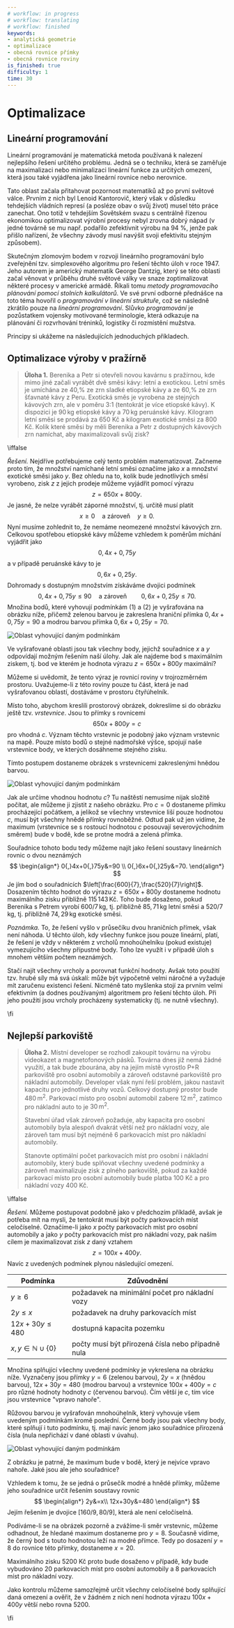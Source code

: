```yaml
---
# workflow: in progress
# workflow: translating
# workflow: finished
keywords:
- analytická geometrie
- optimalizace
- obecná rovnice přímky
- obecná rovnice roviny
is_finished: true
difficulty: 1
time: 30
---
```


# Optimalizace 

## Lineární programování

Lineární programování je matematická metoda používaná k nalezení 
nejlepšího řešení určitého problému. Jedná se o techniku, která se 
zaměřuje na maximalizaci nebo minimalizaci lineární funkce za určitých 
omezení, která jsou také vyjádřena jako lineární rovnice nebo nerovnice.

Tato oblast začala přitahovat pozornost matematiků až po první světové 
válce. Prvním z nich byl Lenoid Kantorovič, který však v důsledku 
tehdejších vládních represí (a posléze obav o svůj život) musel této práce
zanechat. Ono totiž v tehdejším Sovětském svazu s centrálně řízenou 
ekonomikou optimalizovat výrobní procesy nebyl zrovna dobrý nápad (v 
jedné továrně se mu např. podařilo zefektivnit výrobu na 94 %, jenže pak 
přišlo nařízení, že všechny závody musí navýšit svoji efektivitu stejným 
způsobem).

Skutečným zlomovým bodem v rozvoji lineárního programování bylo 
zveřejnění tzv. simplexového algoritmu pro řešení těchto úloh v roce 
1947. Jeho autorem je americký matematik George Dantzig, který se této 
oblasti začal věnovat v průběhu druhé světové války ve snaze 
zoptimalizovat některé procesy v americké armádě. Říkali tomu
*metody programovacího plánování pomocí stolních kalkulátorů*. Ve své 
první odborné přednášce na toto téma hovořil o *programování v lineární 
struktuře*, což se následně zkrátilo pouze na *lineární programování*.
Slůvko *programování* je pozůstatkem vojensky motivované terminologie, 
která odkazuje na plánování či rozvrhování tréninků, logistiky či 
rozmístění mužstva.

Principy si ukážeme na následujících jednoduchých příkladech.

## Optimalizace výroby v pražírně 

> **Úloha 1.**  Berenika a Petr si otevřeli novou kavárnu s pražírnou, kde 
> mimo jiné začali vyrábět dvě směsi kávy: letní a exotickou. Letní 
> směs je umíchána ze 40\,\% ze zrn sladké etiopské kávy a ze 60\,\% ze zrn 
> šťavnaté kávy z Peru. Exotická směs je vyrobena ze stejných kávových 
> zrn, ale v poměru 3:1 (tentokrát je více etiopské kávy). K dispozici je 
> $90\,\text{kg}$ etiopské kávy a $70\,\text{kg}$ peruánské kávy. Kilogram letní směsi se 
> prodává za 650 Kč a kilogram exotické směsi za 800 Kč. Kolik které 
> směsi by měli Berenika a Petr z dostupných kávových zrn namíchat, aby 
> maximalizovali svůj zisk?

\iffalse

*Řešení.* Nejdříve potřebujeme celý tento problém matematizovat. Začneme 
proto tím, že množství namíchané letní směsi označíme jako $x$ a množství 
exotické směsi jako $y$. Bez ohledu na to, kolik bude jednotlivých směsí 
vyrobeno, zisk $z$ z jejich prodeje můžeme vyjádřit pomocí výrazu
$$
z=650x+800y.
$$
Je jasné, že nelze vyrábět záporné množství, tj. určitě musí platit
$$
  x\geq0\quad \text{a zároveň}\quad y\geq0. \tag{1}
$$
Nyní musíme zohlednit to, že nemáme neomezené množství kávových zrn. Celkovou spotřebou etiopské kávy můžeme vzhledem k 
poměrům míchání vyjádřit jako
$$
  0{,}4x+0{,}75y 
$$
a v případě peruánské kávy to je
$$
  0{,}6x+0{,}25y.
$$
Dohromady s dostupným množstvím získáváme dvojici podmínek
$$
  0{,}4x+0{,}75y\leq90 \quad\text{a zároveň}\quad\quad 0{,}6x+0{,}25y\leq70. \tag{2}
$$
Množina bodů, které vyhovují podmínkám $(1)$ a $(2)$ je 
vyšrafována na obrázku níže, přičemž zelenou barvou je zakreslena 
hraniční přímka $0{,}4x+0{,}75y=90$ a modrou barvou přímka $0{,}6x+0{,}25y=70$.

![Oblast vyhovující daným podmínkám](00032_obr_1.svg)

Ve vyšrafované oblasti jsou tak všechny body, jejichž souřadnice $x$ 
a $y$ odpovídají možným řešením naší úlohy. Jak ale najdeme bod s 
maximálním ziskem, tj. bod ve kterém je hodnota výrazu $z=650x+800y$ maximální?

Můžeme si uvědomit, že tento výraz je rovnicí roviny v trojrozměrném prostoru. 
Uvažujeme-li z této roviny pouze tu část, která je nad vyšrafovanou oblastí, dostáváme v prostoru 
čtyřúhelník.

Místo toho, abychom kreslili prostorový obrázek, dokreslíme si do obrázku ještě tzv. *vrstevnice*. Jsou to přímky s rovnicemi
$$
650x+800y=c
$$
pro vhodná $c$. Význam těchto vrstevnic je podobný jako význam vrstevnic 
na mapě. Pouze místo bodů o stejné nadmořské výšce, spojují naše 
vrstevnice body, ve kterých dosáhneme stejného zisku.

Tímto postupem dostaneme obrázek s vrstevnicemi zakreslenými hnědou barvou.

![Oblast vyhovující daným podmínkám](00032_obr_2.svg)

Jak ale určíme vhodnou hodnotu $c$? Tu naštěstí nemusíme nijak složitě 
počítat, ale můžeme ji zjistit z našeho obrázku. Pro $c=0$ dostaneme 
přímku procházející počátkem, a jelikož se všechny vrstevnice liší pouze 
hodnotou $c$, musí být všechny hnědé přímky rovnoběžné. Odtud pak už jen 
vidíme, že maximum (vrstevnice se s rostoucí hodnotou $c$ posouvají 
severovýchodním směrem) bude v bodě, kde se protne modrá a 
zelená přímka. 

Souřadnice tohoto bodu tedy můžeme najít jako řešení soustavy lineárních rovnic o dvou neznámých
$$
\begin{align*}
0{,}4x+0{,}75y&=90 \\
0{,}6x+0{,}25y&=70.
\end{align*}
$$
Je jím bod o souřadnicích $\left[\frac{600}{7},\frac{520}{7}\right]$. 
Dosazením těchto hodnot do výrazu $z=650x+800y$ dostaneme hodnotu 
maximálního zisku přibližně $115\,143\,\text{Kč}$. Toho bude dosaženo, 
pokud Berenika s Petrem vyrobí $600/7\,\text{kg}$, tj. 
přibližně $85{,}71\,\text{kg}$ letní směsi a $520/7\,\text{kg}$, tj. 
přibližně $74{,}29\,\text{kg}$ exotické směsi. 

*Poznámka.* To, že řešení vyšlo v průsečíku dvou hraničních přímek, však 
není náhoda. U těchto úloh, kdy všechny funkce jsou pouze lineární, 
platí, že řešení je vždy v některém z vrcholů mnohoúhelníku (pokud 
existuje) vymezujícího všechny přípustné body. Toho lze využít i v 
případě úloh s mnohem větším počtem neznámých. 

Stačí najít všechny vrcholy a porovnat funkční hodnoty. Avšak toto 
použití tzv. hrubé síly má svá úskalí: může být výpočetně velmi 
náročné a vyžaduje mít zaručenu existenci řešení. Nicméně tato 
myšlenka stojí za prvním velmi efektivním (a dodnes používaným) 
algoritmem pro řešení těchto úloh. Při jeho použití jsou vrcholy 
procházeny systematicky (tj. ne nutně všechny).

\fi

## Nejlepší parkoviště

> **Úloha 2.** Místní developer se rozhodl zakoupit 
> továrnu na výrobu videokazet a magnetofonových pásků. 
> Továrna dnes již nemá žádné využití, a tak bude 
> zbourána, aby na jejím místě vyrostlo P+R parkoviště 
> pro osobní automobily a zároveň odstavné parkoviště 
> pro nákladní automobily. Developer však nyní řeší 
> problém, jakou nastavit kapacitu pro jednotlivé druhy 
> vozů. Celkový dostupný prostor bude $480\,\text{m}^2$. 
> Parkovací místo pro osobní automobil zabere $12\,\text{m}^2$, 
> zatímco pro nákladní auto to je $30\,\text{m}^2$. 
>
>Stavební úřad však zároveň požaduje, aby kapacita pro 
>osobní automobily byla alespoň dvakrát větší než pro 
>nákladní vozy, ale zároveň tam musí být nejméně 6 
>parkovacích míst pro nákladní automobily. 
>
>Stanovte optimální počet parkovacích míst pro osobní i 
>nákladní automobily, který bude splňovat všechny 
>uvedené podmínky a zároveň maximalizuje zisk z plného 
>parkoviště, pokud za každé parkovací místo pro osobní 
>automobily bude platba 100 Kč a pro nákladní vozy 400 Kč.

\iffalse

*Řešení.* Můžeme postupovat podobně jako v předchozím 
příkladě, avšak je potřeba mít na mysli, že tentokrát 
musí být počty parkovacích míst celočíselné. 
Označíme-li jako $x$ počty parkovacích míst pro osobní
automobily a jako $y$ počty parkovacích míst pro 
nákladní vozy, pak naším cílem je maximalizovat zisk 
$z$ daný vztahem 
$$
z=100x+400y.
$$
Navíc z uvedených podmínek plynou následující omezení.

| Podmínka  | Zdůvodnění | 
| ------------- | ------------- | 
| $y\geq 6$  | požadavek na minimální počet pro nákladní vozy  | 
| $2y\leq x$  | požadavek na druhy parkovacích míst  | 
| $12x+30y\leq480$ | dostupná kapacita pozemku  | 
| $x,y\in\mathbb{N}\cup\{0\}$  | počty musí být přirozená čísla nebo případně nula | 

Množina splňující všechny uvedené podmínky je 
vykreslena na obrázku níže. Vyznačeny jsou přímky 
$y=6$ (zelenou barvou), $2y=x$ (hnědou barvou), $12x+30y=480$ 
(modrou barvou) a vrstevnice $100x+400y=c$ pro různé 
hodnoty hodnoty $c$ (červenou barvou). Čím větší je $c$, tím více jsou vrstevnice "vpravo nahoře".

Růžovou barvou je vyšrafován mnohoúhelník, který 
vyhovuje všem uvedeným podmínkám kromě poslední. 
Černé body jsou pak všechny body, které splňují i tuto 
podmínku, tj. mají navíc jenom jako souřadnice 
přirozená čísla (nula nepřichází v dané oblasti v úvahu).

![Oblast vyhovující daným podmínkám](00032_obr_3.svg)

Z obrázku je patrné, že maximum bude v 
bodě, který je nejvíce vpravo nahoře. Jaké jsou ale 
jeho souřadnice? 

Vzhledem k tomu, že se jedná o průsečík modré a hnědé 
přímky, můžeme jeho souřadnice určit řešením soustavy 
rovnic
$$
\begin{align*}
2y&=x\\  
12x+30y&=480 
\end{align*}
$$
Jejím řešením je dvojice $[160/9,80/9]$, která ale
není celočíselná.

Podíváme-li se na obrázek pozorně a zvážíme-li směr 
vrstevnic, můžeme odhadnout, že hledané maximum dostaneme pro $y=8$. Současně vidíme, že 
černý bod s touto hodnotou leží na modré přímce. Tedy po dosazení 
$y=8$ do rovnice této přímky, dostaneme $x=20$. 

Maximálního zisku $5200$ Kč proto bude dosaženo v 
případě, kdy bude vybudováno $20$ parkovacích míst 
pro osobní automobily a $8$ parkovacích míst pro nákladní vozy. 

Jako kontrolu můžeme samozřejmě určit všechny 
celočíselné body splňující daná omezení a ověřit, že v 
žádném z nich není hodnota výrazu $100x+400y$ větší 
nebo rovna $5200$.

\fi
